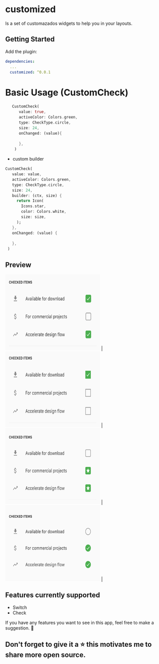 # customized

Is a set of customazados widgets to help you in your layouts.

## Getting Started

Add the plugin:

```yaml
dependencies:
  ...
  customized: ^0.0.1
```

# Basic Usage (CustomCheck)

```dart
   CustomCheck(
      value: true,
      activeColor: Colors.green,
      type: CheckType.circle,
      size: 24,  
      onChanged: (value){
        
      },
    )
   ```
   * custom builder
   
   ```dart
   CustomCheck(
      value: value,
      activeColor: Colors.green,
      type: CheckType.circle,
      size: 24,
      builder: (ctx, size) {
        return Icon(
          Icons.star,
          color: Colors.white,
          size: size,
        );
      },
      onChanged: (value) {
        
      },
    )
   ```
   
## Preview

<img src="/screenshots/image_ch0.png" width="300" height="240"> | 
<img src="/screenshots/image_ch1.png" width="300" height="240"> | 
<img src="/screenshots/image_ch2.png" width="300" height="240"> |
<img src="/screenshots/image_ch3.png" width="300" height="240"> |

## Features currently supported

* Switch
* Check 

If you have any features you want to see in this app, feel free to make a suggestion. 🎉

## Don't forget to give it a ⭐ this motivates me to share more open source.
